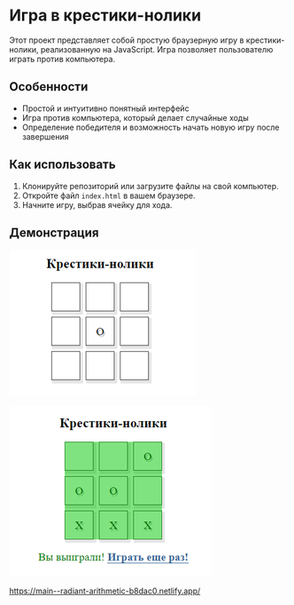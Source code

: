 # Игра в крестики-нолики

Этот проект представляет собой простую браузерную игру в крестики-нолики, реализованную на JavaScript. Игра позволяет пользователю играть против компьютера.

## Особенности

- Простой и интуитивно понятный интерфейс
- Игра против компьютера, который делает случайные ходы
- Определение победителя и возможность начать новую игру после завершения

## Как использовать

1. Клонируйте репозиторий или загрузите файлы на свой компьютер.
2. Откройте файл `index.html` в вашем браузере.
3. Начните игру, выбрав ячейку для хода.

## Демонстрация

![Скриншот игры в крестики-нолики](Screenshot_1.png)

![Скриншот игры в крестики-нолики](Screenshot_2.png)

https://main--radiant-arithmetic-b8dac0.netlify.app/
